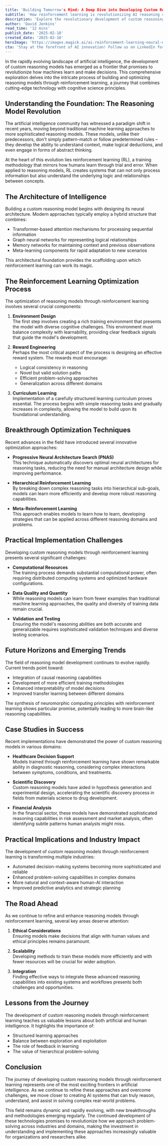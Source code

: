 ```yaml
---
title: 'Building Tomorrow's Mind: A Deep Dive into Developing Custom Reasoning Models Through Reinforcement Learning'
subtitle: 'How reinforcement learning is revolutionizing AI reasoning capabilities'
description: 'Explore the revolutionary development of custom reasoning models through reinforcement learning, combining cutting-edge AI technology with cognitive science. Learn how these advanced systems are transforming industries through sophisticated decision-making capabilities and problem-solving approaches.'
author: 'David Jenkins'
read_time: '12 mins'
publish_date: '2025-02-18'
created_date: '2025-02-18'
heroImage: 'https://images.magick.ai/ai-reinforcement-learning-neural-network.jpg'
cta: 'Stay at the forefront of AI innovation! Follow us on LinkedIn for regular insights into groundbreaking developments in artificial intelligence and reinforcement learning.'
---
```


In the rapidly evolving landscape of artificial intelligence, the development of custom reasoning models has emerged as a frontier that promises to revolutionize how machines learn and make decisions. This comprehensive exploration delves into the intricate process of building and optimizing reasoning models through reinforcement learning, a journey that combines cutting-edge technology with cognitive science principles.

## Understanding the Foundation: The Reasoning Model Revolution

The artificial intelligence community has witnessed a paradigm shift in recent years, moving beyond traditional machine learning approaches to more sophisticated reasoning models. These models, unlike their predecessors, don't simply pattern-match or follow predetermined rules – they develop the ability to understand context, make logical deductions, and even engage in forms of abstract thinking.

At the heart of this evolution lies reinforcement learning (RL), a training methodology that mirrors how humans learn through trial and error. When applied to reasoning models, RL creates systems that can not only process information but also understand the underlying logic and relationships between concepts.

## The Architecture of Intelligence

Building a custom reasoning model begins with designing its neural architecture. Modern approaches typically employ a hybrid structure that combines:

- Transformer-based attention mechanisms for processing sequential information
- Graph neural networks for representing logical relationships
- Memory networks for maintaining context and previous observations
- Meta-learning components for rapid adaptation to new scenarios

This architectural foundation provides the scaffolding upon which reinforcement learning can work its magic.

## The Reinforcement Learning Optimization Process

The optimization of reasoning models through reinforcement learning involves several crucial components:

1. **Environment Design**  
   The first step involves creating a rich training environment that presents the model with diverse cognitive challenges. This environment must balance complexity with learnability, providing clear feedback signals that guide the model's development.

2. **Reward Engineering**  
   Perhaps the most critical aspect of the process is designing an effective reward system. The rewards must encourage:
   - Logical consistency in reasoning
   - Novel but valid solution paths
   - Efficient problem-solving approaches
   - Generalization across different domains

3. **Curriculum Learning**  
   Implementation of a carefully structured learning curriculum proves essential. The process begins with simple reasoning tasks and gradually increases in complexity, allowing the model to build upon its foundational understanding.

## Breakthrough Optimization Techniques

Recent advances in the field have introduced several innovative optimization approaches:

- **Progressive Neural Architecture Search (PNAS)**  
  This technique automatically discovers optimal neural architectures for reasoning tasks, reducing the need for manual architecture design while improving performance.

- **Hierarchical Reinforcement Learning**  
  By breaking down complex reasoning tasks into hierarchical sub-goals, models can learn more efficiently and develop more robust reasoning capabilities.

- **Meta-Reinforcement Learning**  
  This approach enables models to learn how to learn, developing strategies that can be applied across different reasoning domains and problems.

## Practical Implementation Challenges

Developing custom reasoning models through reinforcement learning presents several significant challenges:

- **Computational Resources**  
  The training process demands substantial computational power, often requiring distributed computing systems and optimized hardware configurations.

- **Data Quality and Quantity**  
  While reasoning models can learn from fewer examples than traditional machine learning approaches, the quality and diversity of training data remain crucial.

- **Validation and Testing**  
  Ensuring the model's reasoning abilities are both accurate and generalizable requires sophisticated validation techniques and diverse testing scenarios.

## Future Horizons and Emerging Trends

The field of reasoning model development continues to evolve rapidly. Current trends point toward:

- Integration of causal reasoning capabilities
- Development of more efficient training methodologies
- Enhanced interpretability of model decisions
- Improved transfer learning between different domains

The synthesis of neuromorphic computing principles with reinforcement learning shows particular promise, potentially leading to more brain-like reasoning capabilities.

## Case Studies in Success

Recent implementations have demonstrated the power of custom reasoning models in various domains:

- **Healthcare Decision Support**  
  Models trained through reinforcement learning have shown remarkable ability in diagnostic reasoning, considering complex interactions between symptoms, conditions, and treatments.

- **Scientific Discovery**  
  Custom reasoning models have aided in hypothesis generation and experimental design, accelerating the scientific discovery process in fields from materials science to drug development.

- **Financial Analysis**  
  In the financial sector, these models have demonstrated sophisticated reasoning capabilities in risk assessment and market analysis, often identifying subtle patterns human analysts might miss.

## Practical Implications and Industry Impact

The development of custom reasoning models through reinforcement learning is transforming multiple industries:

- Automated decision-making systems becoming more sophisticated and reliable
- Enhanced problem-solving capabilities in complex domains
- More natural and context-aware human-AI interaction
- Improved predictive analytics and strategic planning

## The Road Ahead

As we continue to refine and enhance reasoning models through reinforcement learning, several key areas deserve attention:

1. **Ethical Considerations**  
   Ensuring models make decisions that align with human values and ethical principles remains paramount.

2. **Scalability**  
   Developing methods to train these models more efficiently and with fewer resources will be crucial for wider adoption.

3. **Integration**  
   Finding effective ways to integrate these advanced reasoning capabilities into existing systems and workflows presents both challenges and opportunities.

## Lessons from the Journey

The development of custom reasoning models through reinforcement learning teaches us valuable lessons about both artificial and human intelligence. It highlights the importance of:

- Structured learning approaches
- Balance between exploration and exploitation
- The role of feedback in learning
- The value of hierarchical problem-solving

## Conclusion

The journey of developing custom reasoning models through reinforcement learning represents one of the most exciting frontiers in artificial intelligence. As we continue to refine these approaches and overcome challenges, we move closer to creating AI systems that can truly reason, understand, and assist in solving complex real-world problems.

This field remains dynamic and rapidly evolving, with new breakthroughs and methodologies emerging regularly. The continued development of these technologies promises to revolutionize how we approach problem-solving across industries and domains, making the investment in understanding and implementing these approaches increasingly valuable for organizations and researchers alike.